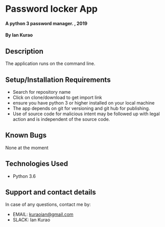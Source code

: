 # Password locker App

#### A python 3 password manager. , 2019

#### By **Ian Kurao**

## Description

The application runs on the command line.

## Setup/Installation Requirements

-   Search for repository name
-   Click on clone/download to get import link
-   ensure you have python 3 or higher installed on your local machine  
-   The app depends on git for versioning and git hub for publishing.
-   Use of source code for malicious intent may be followed up with legal action and is independent of the source code.

## Known Bugs

None at the moment

## Technologies Used

-   Python 3.6


## Support and contact details

In case of any questions, contact me by:

-   EMAIL: kuraoian@gmail.com
-   SLACK: Ian Kurao
